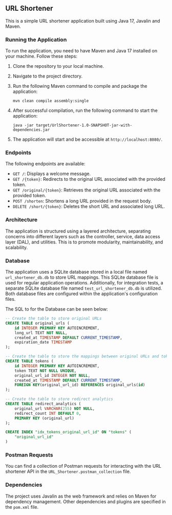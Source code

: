 ## URL Shortener

This is a simple URL shortener application built using Java 17, Javalin and Maven.

### Running the Application

To run the application, you need to have Maven and Java 17 installed on your machine. Follow these steps:

1. Clone the repository to your local machine.
2. Navigate to the project directory.
3. Run the following Maven command to compile and package the application:

    `mvn clean compile assembly:single`

4. After successful compilation, run the following command to start the application:

    `java -jar target/UrlShortener-1.0-SNAPSHOT-jar-with-dependencies.jar`

5. The application will start and be accessible at `http://localhost:8080/`.

### Endpoints

The following endpoints are available:

- `GET /`: Displays a welcome message.
- `GET /{token}`: Redirects to the original URL associated with the provided token.
- `GET /original/{token}`: Retrieves the original URL associated with the provided token.
- `POST /shorten`: Shortens a long URL provided in the request body.
- `DELETE /short/{token}`: Deletes the short URL and associated long URL.

### Architecture

The application is structured using a layered architecture, separating concerns into different layers such as the controller, service, data access layer (DAL), and utilities. This is to promote modularity, maintainability, and scalability.

### Database

The application uses a SQLite database stored in a local file named `url_shortener_db.db` to store URL mappings. This SQLite database file is used for regular application operations. Additionally, for integration tests, a separate SQLite database file named `test_url_shortener_db.db` is utilized. Both database files are configured within the application's configuration files.

The SQL to for the Database can be seen below:

```SQL
-- Create the table to store original URLs
CREATE TABLE original_urls (
    id INTEGER PRIMARY KEY AUTOINCREMENT,
    long_url TEXT NOT NULL,
    created_at TIMESTAMP DEFAULT CURRENT_TIMESTAMP, 
    expiration_date TIMESTAMP
);

-- Create the table to store the mappings between original URLs and tokens
CREATE TABLE tokens (
    id INTEGER PRIMARY KEY AUTOINCREMENT,
    token TEXT NOT NULL UNIQUE,
    original_url_id INTEGER NOT NULL,
    created_at TIMESTAMP DEFAULT CURRENT_TIMESTAMP,
    FOREIGN KEY(original_url_id) REFERENCES original_urls(id)
);

-- Create the table to store redirect analytics
CREATE TABLE redirect_analytics (
    original_url VARCHAR(255) NOT NULL,
    redirect_count INT DEFAULT 0,
    PRIMARY KEY (original_url)
);

CREATE INDEX "idx_tokens_original_url_id" ON "tokens" (
	"original_url_id"
)
```

### Postman Requests

You can find a collection of Postman requests for interacting with the URL shortener API in the `URL_Shortener.postman_collection` file.

### Dependencies

The project uses Javalin as the web framework and relies on Maven for dependency management. Other dependencies and plugins are specified in the `pom.xml` file.
